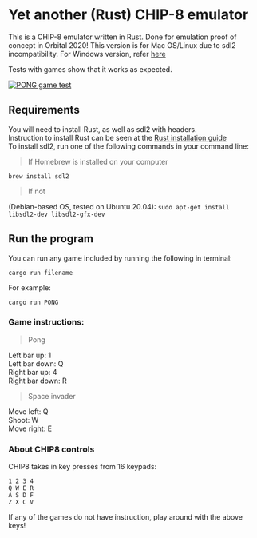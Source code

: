 # Yet another (Rust) CHIP-8 emulator

This is a CHIP-8 emulator written in Rust. Done for emulation proof of concept in Orbital 2020!
This version is for Mac OS/Linux due to sdl2 incompatibility. For Windows version, refer [here](https://github.com/theodoreleebrant/YARC-windows)

Tests with games show that it works as expected.

<a href="https://i.imgur.com/4l3gxNh.png"><img src="https://i.imgur.com/4l3gxNh.png" title="PONG Chip-8 Game" alt="PONG game test"></a>


## Requirements
You will need to install Rust, as well as sdl2 with headers.  
Instruction to install Rust can be seen at the [Rust installation guide](https://www.rust-lang.org/tools/install)  
To install sdl2, run one of the following commands in your command line:  

> If Homebrew is installed on your computer

`brew install sdl2`

> If not

(Debian-based OS, tested on Ubuntu 20.04): `sudo apt-get install libsdl2-dev libsdl2-gfx-dev`  

## Run the program

You can run any game included by running the following in terminal:
`````
cargo run filename
`````

For example:
`````
cargo run PONG
`````

### Game instructions:
> Pong 

Left bar up: 1  
Left bar down: Q  
Right bar up: 4  
Right bar down: R


> Space invader

Move left: Q  
Shoot: W  
Move right: E


### About CHIP8 controls
CHIP8 takes in key presses from 16 keypads: 
```
1 2 3 4
Q W E R
A S D F
Z X C V
```
If any of the games do not have instruction, play around with the above keys!

